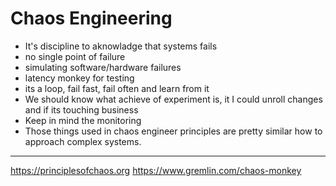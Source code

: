 # Chaos Engineering
* It's discipline to aknowladge that systems fails
* no single point of failure
* simulating software/hardware failures
* latency monkey for testing
* its a loop, fail fast, fail often and learn from it
* We should know what achieve of experiment is, it I could unroll changes and if its touching business
* Keep in mind the monitoring
* Those things used in chaos engineer principles are pretty similar how to approach complex systems.



---

https://principlesofchaos.org
https://www.gremlin.com/chaos-monkey
